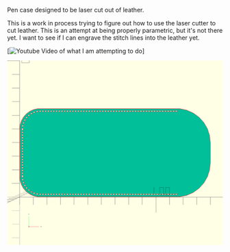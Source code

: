 Pen case designed to be laser cut out of leather.

This is a work in process trying to figure out how to use the laser cutter to cut leather.
This is an attempt at being properly parametric, but it's not there yet. 
I want to see if I can engrave the stitch lines into the leather yet.

[![Youtube Video of what I am attempting to do](https://youtu.be/ZAAzoA8Bc9M)]

![alt tag](./PenCase.png)
